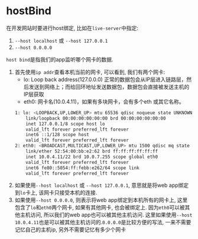 # hostBind

在开发网站时要进行host绑定, 比如在`live-server`中指定:
1. `--host localhost` 或 `--host 127.0.0.1`
2. `--host 0.0.0.0`

`host bind`是指我们的app监听哪个网卡的数据.

1. 首先使用`ip addr`查看本机当前的网卡, 可以看到, 我们有两个网卡:
    - lo: Loop back address(127.0.0.0)
      正常的数据包会从IP层进入链路层，然后发送到网络上；而给回环地址发送数据包，数据包会直接被发送主机的IP层获取
    - eth0: 网卡名(10.0.4.11)，如果有多块网卡，会有多个eth 或其它名称。
    ```sh
    1: lo: <LOOPBACK,UP,LOWER_UP> mtu 65536 qdisc noqueue state UNKNOWN group default qlen 1000
        link/loopback 00:00:00:00:00:00 brd 00:00:00:00:00:00
        inet 127.0.0.1/8 scope host lo
        valid_lft forever preferred_lft forever
        inet6 ::1/128 scope host 
        valid_lft forever preferred_lft forever
    2: eth0: <BROADCAST,MULTICAST,UP,LOWER_UP> mtu 1500 qdisc mq state UP group default qlen 1000
        link/ether 52:54:00:bb:e2:62 brd ff:ff:ff:ff:ff:ff
        inet 10.0.4.11/22 brd 10.0.7.255 scope global eth0
        valid_lft forever preferred_lft forever
        inet6 fe80::5054:ff:febb:e262/64 scope link 
        valid_lft forever preferred_lft forever
    ```
2. 如果使用`--host localhost` 或 `--host 127.0.0.1`, 意思就是将web app绑定到`lo`卡上, 该网卡只接受本机的连接.
3. 如果使用`--host 0.0.0.0`, 则表示将web app绑定到本机所有的网卡上, 这里包含了`lo`和`eth0`两个网卡, 如果有其他网卡, 也会被绑定上. 因为`eth0`可以被其他主机访问, 所以我们的web app也可以被其他主机访问.
    这里如果使用`--host 10.0.4.11`也是可以被其他主机访问的.`0.0.0.0`是比较方便的写法, 一来不需要记忆自己的主机ip, 另外不需要记忆有多少个网卡




